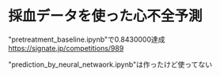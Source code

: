 # 採血データを使った心不全予測
"pretreatment_baseline.ipynb"で0.8430000達成
https://signate.jp/competitions/989

"prediction_by_neural_netwaork.ipynb"は作ったけど使ってない